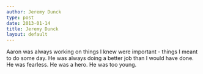 ```yaml
---
author: Jeremy Dunck
type: post
date: 2013-01-14
title: Jeremy Dunck
layout: default
---
```

Aaron was always working on things I knew were important - things I
meant to do some day.  He was always doing a better job than I would
have done.  He was fearless.  He was a hero. He was too young.